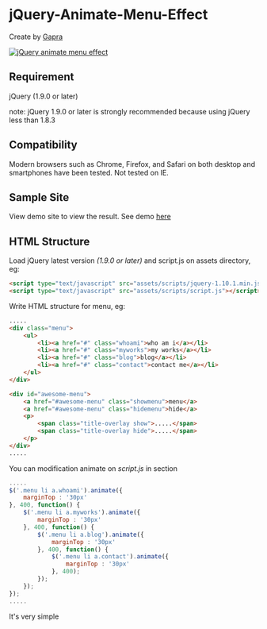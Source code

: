 jQuery-Animate-Menu-Effect
========================
Create by [Gapra](http://www.gapraart.com)

[![jQuery animate menu effect](http://gapraart.com/demo/jquery-animate-menu-effect/screenshot.png "jQuery animate menu effect")](http://gapraart.com/demo/jquery-animate-menu-effect/)

## Requirement

jQuery (1.9.0 or later)

note: jQuery 1.9.0 or later is strongly recommended because using jQuery less than 1.8.3

## Compatibility
Modern browsers such as Chrome, Firefox, and Safari on both desktop and smartphones have been tested. Not tested on IE.

## Sample Site
View demo site to view the result. See demo [here](http://gapraart.com/demo/jquery-animate-menu-effect/)

## HTML Structure
Load jQuery latest version *(1.9.0 or later)* and script.js on assets directory, eg:
```html
<script type="text/javascript" src="assets/scripts/jquery-1.10.1.min.js"></script>
<script type="text/javascript" src="assets/scripts/script.js"></script>
```
Write HTML structure for menu, eg:
```html
.....
<div class="menu">
	<ul>
		<li><a href="#" class="whoami">who am i</a></li>
		<li><a href="#" class="myworks">my works</a></li>
		<li><a href="#" class="blog">blog</a></li>
		<li><a href="#" class="contact">contact me</a></li>
	</ul>
</div>

<div id="awesome-menu">
	<a href="#awesome-menu" class="showmenu">menu</a>
	<a href="#awesome-menu" class="hidemenu">hide</a>
	<p>
		<span class="title-overlay show">.....</span>
		<span class="title-overlay hide">.....</span>
	</p>
</div>
.....
```
You can modification animate on *script.js* in section
```javascript
.....
$('.menu li a.whoami').animate({
	marginTop : '30px'
}, 400, function() {
	$('.menu li a.myworks').animate({
		marginTop : '30px'
	}, 400, function() {
		$('.menu li a.blog').animate({
			marginTop : '30px'
		}, 400, function() {
			$('.menu li a.contact').animate({
				marginTop : '30px'
			}, 400);
		});
	});
});
.....
```
It's very simple
